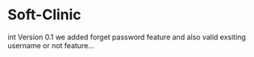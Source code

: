 # Soft-Clinic
int Version 0.1 we added forget password feature and also valid exsiting username or not feature...

